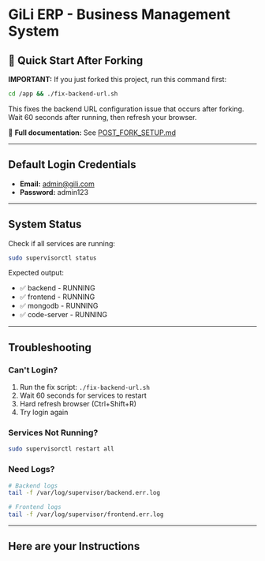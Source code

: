 # GiLi ERP - Business Management System

## 🚀 Quick Start After Forking

**IMPORTANT:** If you just forked this project, run this command first:

```bash
cd /app && ./fix-backend-url.sh
```

This fixes the backend URL configuration issue that occurs after forking. Wait 60 seconds after running, then refresh your browser.

📖 **Full documentation:** See [POST_FORK_SETUP.md](POST_FORK_SETUP.md)

---

## Default Login Credentials

- **Email:** admin@gili.com
- **Password:** admin123

---

## System Status

Check if all services are running:
```bash
sudo supervisorctl status
```

Expected output:
- ✅ backend - RUNNING
- ✅ frontend - RUNNING  
- ✅ mongodb - RUNNING
- ✅ code-server - RUNNING

---

## Troubleshooting

### Can't Login?
1. Run the fix script: `./fix-backend-url.sh`
2. Wait 60 seconds for services to restart
3. Hard refresh browser (Ctrl+Shift+R)
4. Try login again

### Services Not Running?
```bash
sudo supervisorctl restart all
```

### Need Logs?
```bash
# Backend logs
tail -f /var/log/supervisor/backend.err.log

# Frontend logs
tail -f /var/log/supervisor/frontend.err.log
```

---

## Here are your Instructions
